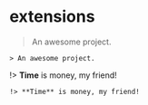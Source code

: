 
# extensions


> An awesome project.

```code
> An awesome project.
```



!> **Time** is money, my friend!

```code
!> **Time** is money, my friend!
```